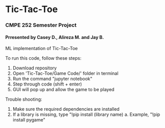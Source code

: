 # Tic-Tac-Toe

### CMPE 252 Semester Project
#### Prresented by Casey D., Alireza M. and Jay B.

ML implementation of Tic-Tac-Toe

To run this code, follow these steps:
  1. Download repository
  2. Open 'Tic-Tac-Toe/Game Code/' folder in terminal
  3. Run the command "jupyter notebook"
  4. Step through code (shift + enter)
  5. GUI will pop up and allow the game to be played

Trouble shooting:
  1. Make sure the required dependencies are installed
  2. If a library is missing, type "!pip install (library name)
    a. Example, "!pip install pygame"

